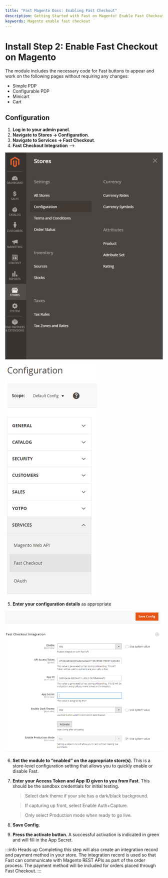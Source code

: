 ```yaml
---
title: "Fast Magento Docs: Enabling Fast Checkout"
description: Getting Started with Fast on Magento! Enable Fast Checkout.
keywords: Magento enable fast checkout
---
```


# Install Step 2: Enable Fast Checkout on Magento

The module includes the necessary code for Fast buttons to appear and work on the following pages without requiring any changes:

- Simple PDP
- Configurable PDP
- Minicart
- Cart

## Configuration

1. **Log in to your admin panel**.
2. **Navigate to Stores → Configuration**.
3. **Navigate to Services → Fast Checkout**.
4. **Fast Checkout Integration** -->

<img alt="configuration link in the admin panel"  src="./images/image3.png"/>
<img alt="services links" src="./images/image5.png"/>

5. **Enter your configuration details** as appropriate

<img alt="configuration form" src="./images/image4.png"/>

6. **Set the module to “enabled” on the appropriate store(s)**. This is a store-level configuration setting that allows you to quickly enable or disable Fast.
7. **Enter your Access Token and App ID given to you from Fast**. This should be the sandbox credentials for initial testing.

   > Select dark theme if your site has a dark/black background.

   > If capturing up front, select Enable Auth+Capture.

   > Only select Production mode when ready to go live.

8. **Save Config**.
9. **Press the activate button**. A successful activation is indicated in green and will fill in the App Secret.

:::info Heads up
Completing this step will also create an integration record and payment method in your store. The integration record is used so that Fast can communicate with Magento REST APIs as part of the order process. The payment method will be included for orders placed through Fast Checkout.
:::
